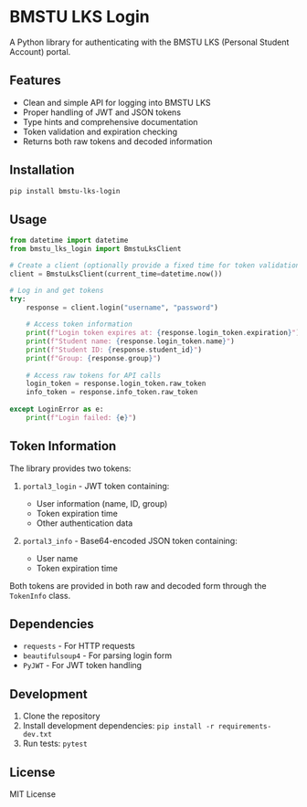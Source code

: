 # BMSTU LKS Login

A Python library for authenticating with the BMSTU LKS (Personal Student Account) portal.

## Features

- Clean and simple API for logging into BMSTU LKS
- Proper handling of JWT and JSON tokens
- Type hints and comprehensive documentation
- Token validation and expiration checking
- Returns both raw tokens and decoded information

## Installation

```bash
pip install bmstu-lks-login
```

## Usage

```python
from datetime import datetime
from bmstu_lks_login import BmstuLksClient

# Create a client (optionally provide a fixed time for token validation)
client = BmstuLksClient(current_time=datetime.now())

# Log in and get tokens
try:
    response = client.login("username", "password")
    
    # Access token information
    print(f"Login token expires at: {response.login_token.expiration}")
    print(f"Student name: {response.login_token.name}")
    print(f"Student ID: {response.student_id}")
    print(f"Group: {response.group}")
    
    # Access raw tokens for API calls
    login_token = response.login_token.raw_token
    info_token = response.info_token.raw_token
    
except LoginError as e:
    print(f"Login failed: {e}")
```

## Token Information

The library provides two tokens:

1. `portal3_login` - JWT token containing:
   - User information (name, ID, group)
   - Token expiration time
   - Other authentication data

2. `portal3_info` - Base64-encoded JSON token containing:
   - User name
   - Token expiration time

Both tokens are provided in both raw and decoded form through the `TokenInfo` class.

## Dependencies

- `requests` - For HTTP requests
- `beautifulsoup4` - For parsing login form
- `PyJWT` - For JWT token handling

## Development

1. Clone the repository
2. Install development dependencies: `pip install -r requirements-dev.txt`
3. Run tests: `pytest`

## License

MIT License
